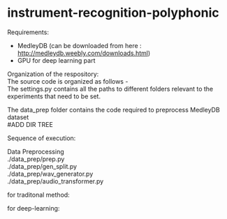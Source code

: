 # instrument-recognition-polyphonic
Requirements: 
* MedleyDB (can be downloaded from here : http://medleydb.weebly.com/downloads.html)
* GPU for deep learning part

Organization of the respository:  
The source code is organized as follows -  
The settings.py contains all the paths to different folders relevant to the experiments that need to be set.  

The data_prep folder contains the code required to preprocess MedleyDB dataset  
#ADD DIR TREE


Sequence of execution:  

Data Preprocessing  
./data_prep/prep.py  
./data_prep/gen_split.py  
./data_prep/wav_generator.py  
./data_prep/audio_transformer.py  

for traditonal method:  


for deep-learning:  
